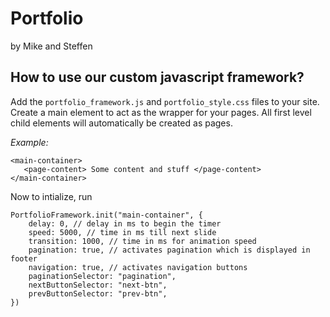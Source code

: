 # Portfolio

by Mike and Steffen

## How to use our custom javascript framework?

Add the `portfolio_framework.js` and `portfolio_style.css` files to your site. 
Create a main element to act as the wrapper for your pages. 
All first level child elements will automatically be created as pages.


*Example:*
```
<main-container>
   <page-content> Some content and stuff </page-content>
</main-container>
```
Now to intialize, run 

```
PortfolioFramework.init("main-container", {
    delay: 0, // delay in ms to begin the timer
    speed: 5000, // time in ms till next slide 
    transition: 1000, // time in ms for animation speed
    pagination: true, // activates pagination which is displayed in footer
    navigation: true, // activates navigation buttons 
    paginationSelector: "pagination",
    nextButtonSelector: "next-btn",
    prevButtonSelector: "prev-btn",
})

```
